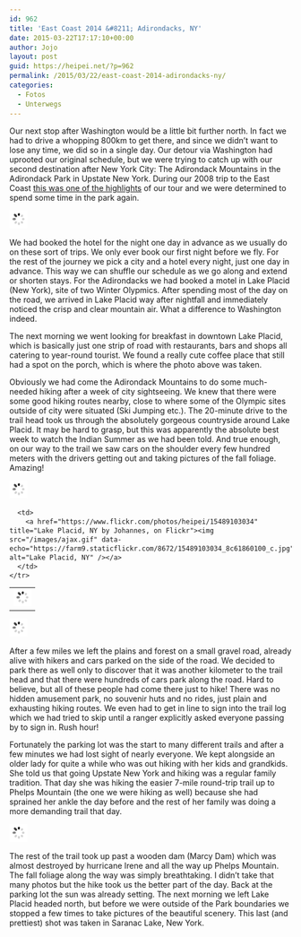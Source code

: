 ```yaml
---
id: 962
title: 'East Coast 2014 &#8211; Adirondacks, NY'
date: 2015-03-22T17:17:10+00:00
author: Jojo
layout: post
guid: https://heipei.net/?p=962
permalink: /2015/03/22/east-coast-2014-adirondacks-ny/
categories:
  - Fotos
  - Unterwegs
---
```

Our next stop after Washington would be a little bit further north. In fact we had to drive a whopping 800km to get there, and since we didn&#8217;t want to lose any time, we did so in a single day. Our detour via Washington had uprooted our original schedule, but we were trying to catch up with our second destination after New York City: The Adirondack Mountains in the Adirondack Park in Upstate New York. During our 2008 trip to the East Coast [this was one of the highlights](https://heipei.net/newengland/2008/10/02/day-17-adirondack-park/) of our tour and we were determined to spend some time in the park again.

<div class="img aligncenter">
  <a href="https://www.flickr.com/photos/heipei/16081776915" title="Lake Placid, NY by Johannes, on Flickr"><img src="/images/ajax.gif" data-echo="https://farm8.staticflickr.com/7493/16081776915_496a25a427_b.jpg" alt="Lake Placid, NY" /></a>
</div>

We had booked the hotel for the night one day in advance as we usually do on these sort of trips. We only ever book our first night before we fly. For the rest of the journey we pick a city and a hotel every night, just one day in advance. This way we can shuffle our schedule as we go along and extend or shorten stays. For the Adirondacks we had booked a motel in Lake Placid (New York), site of two Winter Olypmics. After spending most of the day on the road, we arrived in Lake Placid way after nightfall and immediately noticed the crisp and clear mountain air. What a difference to Washington indeed.

The next morning we went looking for breakfast in downtown Lake Placid, which is basically just one strip of road with restaurants, bars and shops all catering to year-round tourist. We found a really cute coffee place that still had a spot on the porch, which is where the photo above was taken.

Obviously we had come the Adirondack Mountains to do some much-needed hiking after a week of city sightseeing. We knew that there were some good hiking routes nearby, close to where some of the Olympic sites outside of city were situated (Ski Jumping etc.). The 20-minute drive to the trail head took us through the absolutely gorgeous countryside around Lake Placid. It may be hard to grasp, but this was apparently the absolute best week to watch the Indian Summer as we had been told. And true enough, on our way to the trail we saw cars on the shoulder every few hundred meters with the drivers getting out and taking pictures of the fall foliage. Amazing!

<div class="img aligncenter">
  <div>
    <a href="https://www.flickr.com/photos/heipei/16110696382" title="Lake Placid, NY by Johannes, on Flickr"><img src="/images/ajax.gif" data-echo="https://farm8.staticflickr.com/7568/16110696382_23ca7e732a_b.jpg"  alt="Lake Placid, NY" /></a>
  </div>
  
  <table>
    <tr>
      <td>
        <a href="https://www.flickr.com/photos/heipei/15896012877" title="Lake Placid, NY by Johannes, on Flickr"><img src="/images/ajax.gif" data-echo="https://farm9.staticflickr.com/8588/15896012877_3c589e06b7_c.jpg" alt="Lake Placid, NY" /></a>
      </td>
      
      <td>
        <a href="https://www.flickr.com/photos/heipei/15489103034" title="Lake Placid, NY by Johannes, on Flickr"><img src="/images/ajax.gif" data-echo="https://farm9.staticflickr.com/8672/15489103034_8c61860100_c.jpg" alt="Lake Placid, NY" /></a>
      </td>
    </tr>
  </table>
  
  <div>
    <a href="https://www.flickr.com/photos/heipei/16111408135" title="Lake Placid, NY by Johannes, on Flickr"><img src="/images/ajax.gif" data-echo="https://farm8.staticflickr.com/7509/16111408135_b7066c61f5_b.jpg" alt="Lake Placid, NY" /></a>
  </div>
</div>

After a few miles we left the plains and forest on a small gravel road, already alive with hikers and cars parked on the side of the road. We decided to park there as well only to discover that it was another kilometer to the trail head and that there were hundreds of cars park along the road. Hard to believe, but all of these people had come there just to hike! There was no hidden amusement park, no souvenir huts and no rides, just plain and exhausting hiking routes. We even had to get in line to sign into the trail log which we had tried to skip until a ranger explicitly asked everyone passing by to sign in. Rush hour!

Fortunately the parking lot was the start to many different trails and after a few minutes we had lost sight of nearly everyone. We kept alongside an older lady for quite a while who was out hiking with her kids and grandkids. She told us that going Upstate New York and hiking was a regular family tradition. That day she was hiking the easier 7-mile round-trip trail up to Phelps Mountain (the one we were hiking as well) because she had sprained her ankle the day before and the rest of her family was doing a more demanding trail that day.

<div class="img aligncenter">
  <a href="https://www.flickr.com/photos/heipei/15584819304" title="Saranac Lake, NY by Johannes, on Flickr"><img src="/images/ajax.gif" data-echo="https://farm8.staticflickr.com/7462/15584819304_2220da66ae_b.jpg" alt="Saranac Lake, NY" /></a>
</div>

The rest of the trail took up past a wooden dam (Marcy Dam) which was almost destroyed by hurricane Irene and all the way up Phelps Mountain. The fall foliage along the way was simply breathtaking. I didn&#8217;t take that many photos but the hike took us the better part of the day. Back at the parking lot the sun was already setting. The next morning we left Lake Placid headed north, but before we were outside of the Park boundaries we stopped a few times to take pictures of the beautiful scenery. This last (and prettiest) shot was taken in Saranac Lake, New York.
